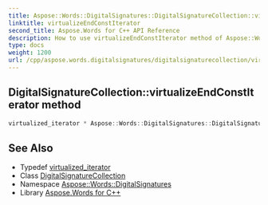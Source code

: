 ```yaml
---
title: Aspose::Words::DigitalSignatures::DigitalSignatureCollection::virtualizeEndConstIterator method
linktitle: virtualizeEndConstIterator
second_title: Aspose.Words for C++ API Reference
description: How to use virtualizeEndConstIterator method of Aspose::Words::DigitalSignatures::DigitalSignatureCollection class in C++.
type: docs
weight: 1200
url: /cpp/aspose.words.digitalsignatures/digitalsignaturecollection/virtualizeendconstiterator/
---
```

## DigitalSignatureCollection::virtualizeEndConstIterator method




```cpp
virtualized_iterator * Aspose::Words::DigitalSignatures::DigitalSignatureCollection::virtualizeEndConstIterator() const override
```

## See Also

* Typedef [virtualized_iterator](../virtualized_iterator/)
* Class [DigitalSignatureCollection](../)
* Namespace [Aspose::Words::DigitalSignatures](../../)
* Library [Aspose.Words for C++](../../../)
